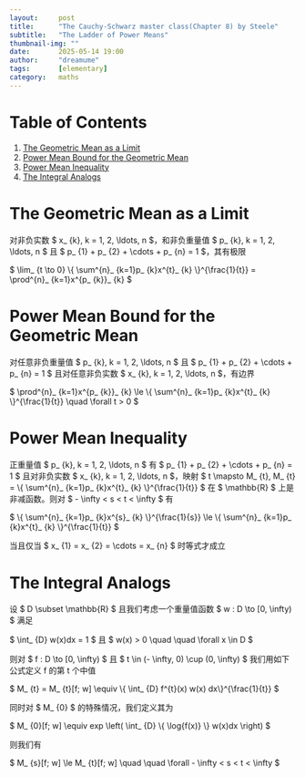 ```yaml
---
layout:     post
title:      "The Cauchy-Schwarz master class(Chapter 8) by Steele"
subtitle:   "The Ladder of Power Means"
thumbnail-img: ""
date:       2025-05-14 19:00
author:     "dreamume"
tags: 		[elementary]
category:   maths
---
```

<head>
    <script src="https://cdn.mathjax.org/mathjax/latest/MathJax.js?config=TeX-AMS-MML_HTMLorMML" type="text/javascript"></script>
    <script type="text/x-mathjax-config">
        MathJax.Hub.Config({
            tex2jax: {
            skipTags: ['script', 'noscript', 'style', 'textarea', 'pre'],
            inlineMath: [['$','$']]
            }
        });
    </script>
</head>

# Table of Contents

1.  [The Geometric Mean as a Limit](#orgcc3bd4f)
2.  [Power Mean Bound for the Geometric Mean](#org9538d8a)
3.  [Power Mean Inequality](#orgff37b2c)
4.  [The Integral Analogs](#orgb05f110)


<a id="orgcc3bd4f"></a>

# The Geometric Mean as a Limit

对非负实数 $ x_ {k}, k = 1, 2, \\ldots, n $，和非负重量值 $ p_ {k}, k = 1, 2, \\ldots, n $ 且 $ p_ {1} + p_ {2} + \\cdots + p_ {n} = 1 $，其有极限

$ \\lim_ {t \\to 0} \\{ \\sum^{n}_ {k=1}p_ {k}x^{t}_ {k} \\}^{\\frac{1}{t}} = \\prod^{n}_ {k=1}x^{p_ {k}}_ {k} $


<a id="org9538d8a"></a>

# Power Mean Bound for the Geometric Mean

对任意非负重量值 $ p_ {k}, k = 1, 2, \\ldots, n $ 且 $ p_ {1} + p_ {2} + \\cdots + p_ {n} = 1 $ 且对任意非负实数 $ x_ {k}, k = 1, 2, \\ldots, n $，有边界

$ \\prod^{n}_ {k=1}x^{p_ {k}}_ {k} \\le \\{ \\sum^{n}_ {k=1}p_ {k}x^{t}_ {k} \\}^{\\frac{1}{t}} \\quad \\forall t > 0 $


<a id="orgff37b2c"></a>

# Power Mean Inequality

正重量值 $ p_ {k}, k = 1, 2, \\ldots, n $ 有 $ p_ {1} + p_ {2} + \\cdots + p_ {n} = 1 $ 且对非负实数 $ x_ {k}, k = 1, 2, \\ldots, n $，映射 $ t \\mapsto M_ {t}, M_ {t} = \\{ \\sum^{n}_ {k=1}p_ {k}x^{t}_ {k} \\}^{\\frac{1}{t}} $ 在 $ \\mathbb{R} $ 上是非减函数。则对 $ - \\infty < s < t < \\infty $ 有

$ \\{ \\sum^{n}_ {k=1}p_ {k}x^{s}_ {k} \\}^{\\frac{1}{s}} \\le \\{ \\sum^{n}_ {k=1}p_ {k}x^{t}_ {k} \\}^{\\frac{1}{t}} $

当且仅当 $ x_ {1} = x_ {2} = \\cdots = x_ {n} $ 时等式才成立


<a id="orgb05f110"></a>

# The Integral Analogs

设 $ D \\subset \\mathbb{R} $ 且我们考虑一个重量值函数 $ w : D \\to [0, \\infty) $ 满足

$ \\int_ {D} w(x)dx = 1 $ 且 $ w(x) > 0 \\quad \\quad \\forall x \\in D $

则对 $ f : D \\to [0, \\infty) $ 且 $ t \\in (- \\infty, 0) \\cup (0, \\infty) $ 我们用如下公式定义 f 的第 t 个中值

$ M_ {t} = M_ {t}[f; w] \\equiv \\{ \\int_ {D} f^{t}(x) w(x) dx\\}^{\\frac{1}{t}} $

同时对 $ M_ {0} $ 的特殊情况，我们定义其为

$ M_ {0}[f; w] \\equiv exp \\left( \\int_ {D} \\{ \\log{f(x)} \\} w(x)dx \\right) $

则我们有

$ M_ {s}[f; w] \\le M_ {t}[f; w] \\quad \\quad \\forall - \\infty < s < t < \\infty $

